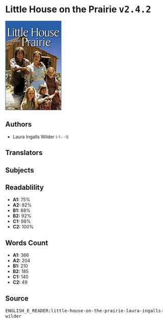 # Little House on the Prairie <kbd>v2.4.2</kbd>

![](./cover.medium.jpg "")

## Authors


 - Laura Ingalls Wilder <small>(-1 - -1)</small>

## Translators



## Subjects



## Readablility


 - **A1:** 75%
 - **A2:** 82%
 - **B1:** 88%
 - **B2:** 92%
 - **C1:** 98%
 - **C2:** 100%

## Words Count


 - **A1:** 366
 - **A2:** 204
 - **B1:** 210
 - **B2:** 185
 - **C1:** 140
 - **C2:** 49

## Source


<kbd>ENGLISH_E_READER:little-house-on-the-prairie-laura-ingalls-wilder</kbd>
